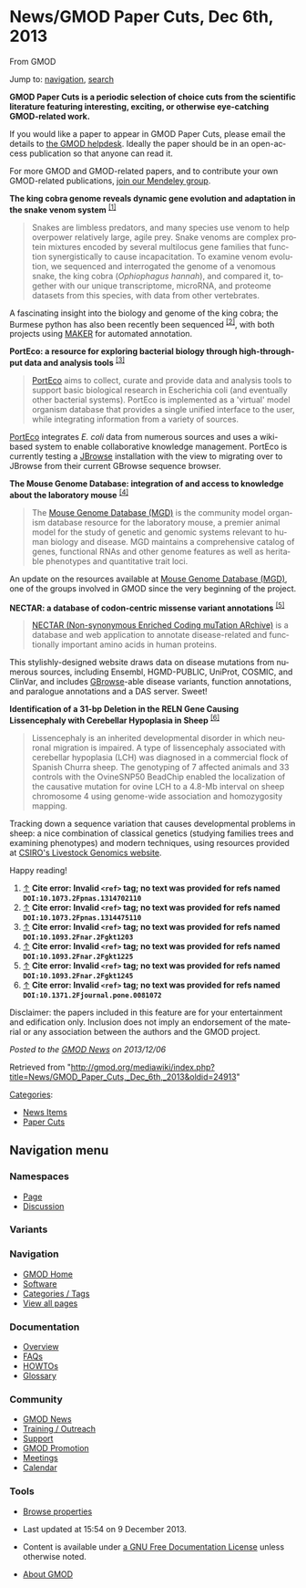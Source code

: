 <div id="mw-page-base" class="noprint">

</div>

<div id="mw-head-base" class="noprint">

</div>

<div id="content" class="mw-body" role="main">

<span id="top"></span>

<div id="mw-js-message" style="display:none;">

</div>



# <span dir="auto">News/GMOD Paper Cuts, Dec 6th, 2013</span>

<div id="bodyContent">

<div id="siteSub">

From GMOD

</div>

<div id="contentSub">

</div>

<div id="jump-to-nav" class="mw-jump">

Jump to: [navigation](#mw-navigation), [search](#p-search)

</div>

<div id="mw-content-text" class="mw-content-ltr" lang="en" dir="ltr">

  

**GMOD Paper Cuts is a periodic selection of choice cuts from the
scientific literature featuring interesting, exciting, or otherwise
eye-catching GMOD-related work.**

If you would like a paper to appear in GMOD Paper Cuts, please email the
details to
<a href="mailto:help@gmod.org" class="external text" rel="nofollow">the
GMOD helpdesk</a>. Ideally the paper should be in an open-access
publication so that anyone can read it.

For more GMOD and GMOD-related papers, and to contribute your own
GMOD-related publications,
<a href="http://mnd.ly/WwRe8F" class="external text" rel="nofollow">join
our Mendeley group</a>.

  
**The king cobra genome reveals dynamic gene evolution and adaptation in
the snake venom system**
<sup>[\[1\]](#cite_note-DOI:10.1073.2Fpnas.1314702110-1)</sup>

> Snakes are limbless predators, and many species use venom to help
> overpower relatively large, agile prey. Snake venoms are complex
> protein mixtures encoded by several multilocus gene families that
> function synergistically to cause incapacitation. To examine venom
> evolution, we sequenced and interrogated the genome of a venomous
> snake, the king cobra (*Ophiophagus hannah*), and compared it,
> together with our unique transcriptome, microRNA, and proteome
> datasets from this species, with data from other vertebrates.

A fascinating insight into the biology and genome of the king cobra; the
Burmese python has also been recently been sequenced
<sup>[\[2\]](#cite_note-DOI:10.1073.2Fpnas.1314475110-2)</sup>, with
both projects using [MAKER](../MAKER.1 "MAKER") for automated
annotation.

  
**PortEco: a resource for exploring bacterial biology through
high-throughput data and analysis tools**
<sup>[\[3\]](#cite_note-DOI:10.1093.2Fnar.2Fgkt1203-3)</sup>

> <a href="http://porteco.org" class="external text"
> rel="nofollow">PortEco</a> aims to collect, curate and provide data
> and analysis tools to support basic biological research in Escherichia
> coli (and eventually other bacterial systems). PortEco is implemented
> as a 'virtual' model organism database that provides a single unified
> interface to the user, while integrating information from a variety of
> sources.

<a href="http://porteco.org" class="external text"
rel="nofollow">PortEco</a> integrates *E. coli* data from numerous
sources and uses a wiki-based system to enable collaborative knowledge
management. PortEco is currently testing a
[JBrowse](../JBrowse.1 "JBrowse") installation with the view to
migrating over to JBrowse from their current GBrowse sequence browser.

  

**The Mouse Genome Database: integration of and access to knowledge
about the laboratory mouse**
<sup>[\[4\]](#cite_note-DOI:10.1093.2Fnar.2Fgkt1225-4)</sup>

> The <a href="http://www.informatics.jax.org" class="external text"
> rel="nofollow">Mouse Genome Database (MGD)</a> is the community model
> organism database resource for the laboratory mouse, a premier animal
> model for the study of genetic and genomic systems relevant to human
> biology and disease. MGD maintains a comprehensive catalog of genes,
> functional RNAs and other genome features as well as heritable
> phenotypes and quantitative trait loci.

An update on the resources available at
<a href="http://www.informatics.jax.org" class="external text"
rel="nofollow">Mouse Genome Database (MGD)</a>, one of the groups
involved in GMOD since the very beginning of the project.

  

**NECTAR: a database of codon-centric missense variant annotations**
<sup>[\[5\]](#cite_note-DOI:10.1093.2Fnar.2Fgkt1245-5)</sup>

> <a href="http://nectarmutation.org" class="external text"
> rel="nofollow">NECTAR (Non-synonymous Enriched Coding muTation
> ARchive)</a> is a database and web application to annotate
> disease-related and functionally important amino acids in human
> proteins.

This stylishly-designed website draws data on disease mutations from
numerous sources, including Ensembl, HGMD-PUBLIC, UniProt, COSMIC, and
ClinVar, and includes [GBrowse](../GBrowse.1 "GBrowse")-able disease
variants, function annotations, and paralogue annotations and a DAS
server. Sweet!

  

**Identification of a 31-bp Deletion in the RELN Gene Causing
Lissencephaly with Cerebellar Hypoplasia in Sheep**
<sup>[\[6\]](#cite_note-DOI:10.1371.2Fjournal.pone.0081072-6)</sup>

> Lissencephaly is an inherited developmental disorder in which neuronal
> migration is impaired. A type of lissencephaly associated with
> cerebellar hypoplasia (LCH) was diagnosed in a commercial flock of
> Spanish Churra sheep. The genotyping of 7 affected animals and 33
> controls with the OvineSNP50 BeadChip enabled the localization of the
> causative mutation for ovine LCH to a 4.8-Mb interval on sheep
> chromosome 4 using genome-wide association and homozygosity mapping.

Tracking down a sequence variation that causes developmental problems in
sheep: a nice combination of classical genetics (studying families trees
and examining phenotypes) and modern techniques, using resources
provided at
<a href="http://www.livestockgenomics.csiro.au/" class="external text"
rel="nofollow">CSIRO's Livestock Genomics website</a>.

  
Happy reading!

  

1.  <span id="cite_note-DOI:10.1073.2Fpnas.1314702110"><span class="mw-cite-backlink">[↑](#cite_ref-DOI:10.1073.2Fpnas.1314702110_0)</span>
    **Cite error: Invalid `<ref>` tag; no text was provided for refs
    named `DOI:10.1073.2Fpnas.1314702110`**</span>
2.  <span id="cite_note-DOI:10.1073.2Fpnas.1314475110"><span class="mw-cite-backlink">[↑](#cite_ref-DOI:10.1073.2Fpnas.1314475110_0)</span>
    **Cite error: Invalid `<ref>` tag; no text was provided for refs
    named `DOI:10.1073.2Fpnas.1314475110`**</span>
3.  <span id="cite_note-DOI:10.1093.2Fnar.2Fgkt1203"><span class="mw-cite-backlink">[↑](#cite_ref-DOI:10.1093.2Fnar.2Fgkt1203_0)</span>
    **Cite error: Invalid `<ref>` tag; no text was provided for refs
    named `DOI:10.1093.2Fnar.2Fgkt1203`**</span>
4.  <span id="cite_note-DOI:10.1093.2Fnar.2Fgkt1225"><span class="mw-cite-backlink">[↑](#cite_ref-DOI:10.1093.2Fnar.2Fgkt1225_0)</span>
    **Cite error: Invalid `<ref>` tag; no text was provided for refs
    named `DOI:10.1093.2Fnar.2Fgkt1225`**</span>
5.  <span id="cite_note-DOI:10.1093.2Fnar.2Fgkt1245"><span class="mw-cite-backlink">[↑](#cite_ref-DOI:10.1093.2Fnar.2Fgkt1245_0)</span>
    **Cite error: Invalid `<ref>` tag; no text was provided for refs
    named `DOI:10.1093.2Fnar.2Fgkt1245`**</span>
6.  <span id="cite_note-DOI:10.1371.2Fjournal.pone.0081072"><span class="mw-cite-backlink">[↑](#cite_ref-DOI:10.1371.2Fjournal.pone.0081072_0)</span>
    **Cite error: Invalid `<ref>` tag; no text was provided for refs
    named `DOI:10.1371.2Fjournal.pone.0081072`**</span>

<div class="smallprint">

Disclaimer: the papers included in this feature are for your
entertainment and edification only. Inclusion does not imply an
endorsement of the material or any association between the authors and
the GMOD project.

</div>

  

<div class="newsfooter">

*Posted to the [GMOD News](../GMOD_News "GMOD News") on 2013/12/06*

</div>

</div>

<div class="printfooter">

Retrieved from
"<http://gmod.org/mediawiki/index.php?title=News/GMOD_Paper_Cuts,_Dec_6th,_2013&oldid=24913>"

</div>

<div id="catlinks" class="catlinks">

<div id="mw-normal-catlinks" class="mw-normal-catlinks">

[Categories](../Special:Categories "Special:Categories"):

- [News Items](../Category:News_Items "Category:News Items")
- [Paper Cuts](../Category:Paper_Cuts "Category:Paper Cuts")

</div>

</div>

<div class="visualClear">

</div>

</div>

</div>

<div id="mw-navigation">

## Navigation menu

<div id="mw-head">



<div id="left-navigation">

<div id="p-namespaces" class="vectorTabs" role="navigation"
aria-labelledby="p-namespaces-label">

### Namespaces

- <span id="ca-nstab-main"><a href="GMOD_Paper_Cuts,_Dec_6th,_2013" accesskey="c"
  title="View the content page [c]">Page</a></span>
- <span id="ca-talk"><a
  href="http://gmod.org/mediawiki/index.php?title=Talk:News/GMOD_Paper_Cuts,_Dec_6th,_2013&amp;action=edit&amp;redlink=1"
  accesskey="t"
  title="Discussion about the content page [t]">Discussion</a></span>

</div>

<div id="p-variants" class="vectorMenu emptyPortlet" role="navigation"
aria-labelledby="p-variants-label">

### 

### Variants[](#)

<div class="menu">

</div>

</div>

</div>





</div>

</div>

</div>

<div id="mw-panel">

<div id="p-logo" role="banner">

<a href="../Main_Page"
style="background-image: url(../../images/GMOD-cogs.png);"
title="Visit the main page"></a>

</div>

<div id="p-Navigation" class="portal" role="navigation"
aria-labelledby="p-Navigation-label">

### Navigation

<div class="body">

- <span id="n-GMOD-Home">[GMOD Home](../Main_Page)</span>
- <span id="n-Software">[Software](../GMOD_Components)</span>
- <span id="n-Categories-.2F-Tags">[Categories /
  Tags](../Categories)</span>
- <span id="n-View-all-pages">[View all
  pages](../Special:AllPages)</span>

</div>

</div>

<div id="p-Documentation" class="portal" role="navigation"
aria-labelledby="p-Documentation-label">

### Documentation

<div class="body">

- <span id="n-Overview">[Overview](../Overview)</span>
- <span id="n-FAQs">[FAQs](../Category:FAQ)</span>
- <span id="n-HOWTOs">[HOWTOs](../Category:HOWTO)</span>
- <span id="n-Glossary">[Glossary](../Glossary)</span>

</div>

</div>

<div id="p-Community" class="portal" role="navigation"
aria-labelledby="p-Community-label">

### Community

<div class="body">

- <span id="n-GMOD-News">[GMOD News](../GMOD_News)</span>
- <span id="n-Training-.2F-Outreach">[Training /
  Outreach](../Training_and_Outreach)</span>
- <span id="n-Support">[Support](../Support)</span>
- <span id="n-GMOD-Promotion">[GMOD Promotion](../GMOD_Promotion)</span>
- <span id="n-Meetings">[Meetings](../Meetings)</span>
- <span id="n-Calendar">[Calendar](../Calendar)</span>

</div>

</div>

<div id="p-tb" class="portal" role="navigation"
aria-labelledby="p-tb-label">

### Tools

<div class="body">


- <span id="t-smwbrowselink"><a href="../Special:Browse/News-2FGMOD_Paper_Cuts,_Dec_6th,_2013"
  rel="smw-browse">Browse properties</a></span>


</div>

</div>

</div>

</div>

<div id="footer" role="contentinfo">

- <span id="footer-info-lastmod">Last updated at 15:54 on 9 December
  2013.</span>
<!-- - <span id="footer-info-viewcount">13,918 page views.</span> -->
- <span id="footer-info-copyright">Content is available under
  <a href="http://www.gnu.org/licenses/fdl-1.3.html" class="external"
  rel="nofollow">a GNU Free Documentation License</a> unless otherwise
  noted.</span>

<!-- -->

- <span id="footer-places-about">[About
  GMOD](../GMOD:About "GMOD:About")</span>

<!-- -->






</div>
